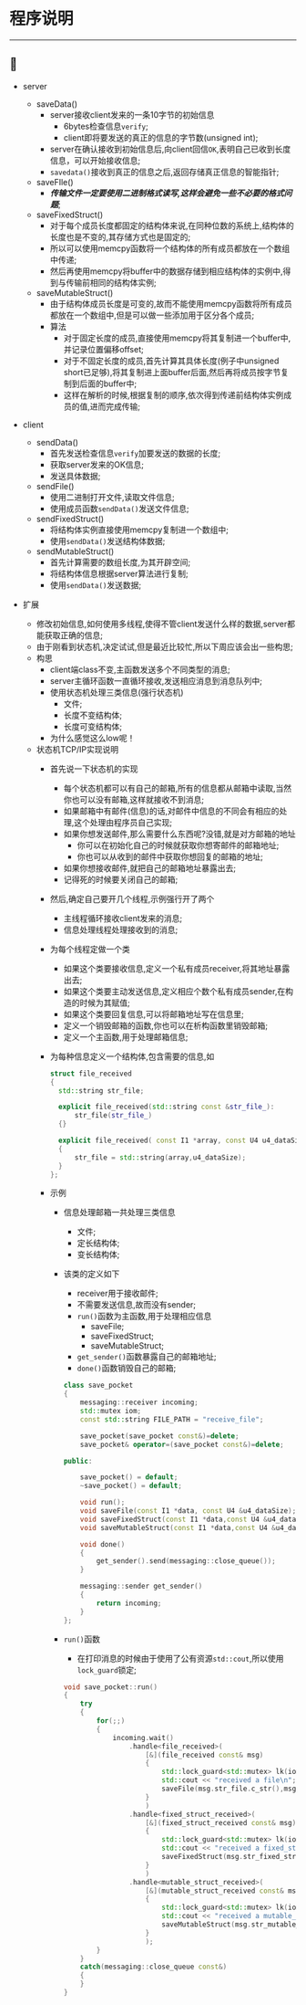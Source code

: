 # 程序说明
---
:art:
---
* server
  * saveData()
    * server接收client发来的一条10字节的初始信息
      * 6bytes检查信息`verify`;
      * client即将要发送的真正的信息的字节数(unsigned int);
    * server在确认接收到初始信息后,向client回信`OK`,表明自己已收到长度信息，可以开始接收信息;
    * `savedata()`接收到真正的信息之后,返回存储真正信息的智能指针;
  * saveFIle()
    * ___传输文件一定要使用二进制格式读写,这样会避免一些不必要的格式问题___;
  * saveFixedStruct()
    * 对于每个成员长度都固定的结构体来说,在同种位数的系统上,结构体的长度也是不变的,其存储方式也是固定的;
    * 所以可以使用memcpy函数将一个结构体的所有成员都放在一个数组中传递;
    * 然后再使用memcpy将buffer中的数据存储到相应结构体的实例中,得到与传输前相同的结构体实例;
  * saveMutableStruct()
    * 由于结构体成员长度是可变的,故而不能使用memcpy函数将所有成员都放在一个数组中,但是可以做一些添加用于区分各个成员;
    * 算法    
      * 对于固定长度的成员,直接使用memcpy将其复制进一个buffer中,并记录位置偏移offset;
      * 对于不固定长度的成员,首先计算其具体长度(例子中unsigned short已足够),将其复制进上面buffer后面,然后再将成员按字节复制到后面的buffer中;
      * 这样在解析的时候,根据复制的顺序,依次得到传递前结构体实例成员的值,进而完成传输;

* client
  * sendData()
    * 首先发送检查信息`verify`加要发送的数据的长度;
    * 获取server发来的OK信息;
    * 发送具体数据;
  * sendFile()
    * 使用二进制打开文件,读取文件信息;
    * 使用成员函数`sendData()`发送文件信息;
  * sendFixedStruct()
    * 将结构体实例直接使用memcpy复制进一个数组中;
    * 使用`sendData()`发送结构体数据;
  * sendMutableStruct()
    * 首先计算需要的数组长度,为其开辟空间;
    * 将结构体信息根据server算法进行复制;
    * 使用`sendData()`发送数据;

* 扩展
  * 修改初始信息,如何使用多线程,使得不管client发送什么样的数据,server都能获取正确的信息;
  * 由于刚看到状态机,决定试试,但是最近比较忙,所以下周应该会出一些构思;
  * 构思
    * client端class不变,主函数发送多个不同类型的消息;
    * server主循环函数一直循环接收,发送相应消息到消息队列中;
    * 使用状态机处理三类信息(强行状态机)
      * 文件;
      * 长度不变结构体;
      * 长度可变结构体;
    * 为什么感觉这么low呢！
  * 状态机TCP/IP实现说明
    * 首先说一下状态机的实现
      * 每个状态机都可以有自己的邮箱,所有的信息都从邮箱中读取,当然你也可以没有邮箱,这样就接收不到消息;
      * 如果邮箱中有邮件(信息)的话,对邮件中信息的不同会有相应的处理,这个处理由程序员自己实现;
      * 如果你想发送邮件,那么需要什么东西呢?没错,就是对方邮箱的地址
        * 你可以在初始化自己的时候就获取你想寄邮件的邮箱地址;
        * 你也可以从收到的邮件中获取你想回复的邮箱的地址;
      * 如果你想接收邮件,就把自己的邮箱地址暴露出去;
      * 记得死的时候要关闭自己的邮箱;
    * 然后,确定自己要开几个线程,示例强行开了两个
      * 主线程循环接收client发来的消息;
      * 信息处理线程处理接收到的消息;
    * 为每个线程定做一个类
      * 如果这个类要接收信息,定义一个私有成员receiver,将其地址暴露出去;
      * 如果这个类要主动发送信息,定义相应个数个私有成员sender,在构造的时候为其赋值;
      * 如果这个类要回复信息,可以将邮箱地址写在信息里;
      * 定义一个销毁邮箱的函数,你也可以在析构函数里销毁邮箱;
      * 定义一个主函数,用于处理邮箱信息;
    * 为每种信息定义一个结构体,包含需要的信息,如

      ```C++
      struct file_received
      {
      	std::string str_file;

      	explicit file_received(std::string const &str_file_):
      		str_file(str_file_)
      	{}

      	explicit file_received( const I1 *array, const U4 u4_dataSize)
      	{
      		str_file = std::string(array,u4_dataSize);
      	}
      };
      ```

    * 示例
      * 信息处理邮箱一共处理三类信息
        * 文件;
        * 定长结构体;
        * 变长结构体;
      * 该类的定义如下
        * receiver用于接收邮件;
        * 不需要发送信息,故而没有sender;
        * `run()`函数为主函数,用于处理相应信息
          * saveFile;
          * saveFixedStruct;
          * saveMutableStruct;
        * `get_sender()`函数暴露自己的邮箱地址;
        * `done()`函数销毁自己的邮箱;

        ```C++
        class save_pocket
        {
        	messaging::receiver incoming;
        	std::mutex iom;
        	const std::string FILE_PATH = "receive_file";

        	save_pocket(save_pocket const&)=delete;
        	save_pocket& operator=(save_pocket const&)=delete;

        public:

        	save_pocket() = default;
        	~save_pocket() = default;

        	void run();
        	void saveFile(const I1 *data, const U4 &u4_dataSize);
        	void saveFixedStruct(const I1 *data,const U4 &u4_dataSize);
        	void saveMutableStruct(const I1 *data,const U4 &u4_dataSize);

        	void done()
        	{
        		get_sender().send(messaging::close_queue());
        	}

        	messaging::sender get_sender()
        	{
        		return incoming;
        	}
        };
        ```

      * `run()`函数
        * 在打印消息的时候由于使用了公有资源`std::cout`,所以使用`lock_guard`锁定;

        ```C++
        void save_pocket::run()
        {
        	try
        	{
        		for(;;)
        		{
        			incoming.wait()
        				.handle<file_received>(
        					[&](file_received const& msg)
        					{
        						std::lock_guard<std::mutex> lk(iom);
        						std::cout << "received a file\n";
        						saveFile(msg.str_file.c_str(),msg.str_file.size());
        					}
        					)
        				.handle<fixed_struct_received>(
        					[&](fixed_struct_received const& msg)
        					{
        						std::lock_guard<std::mutex> lk(iom);
        						std::cout << "received a fixed_struct\n";
        						saveFixedStruct(msg.str_fixed_struct.c_str(),msg.str_fixed_struct.size());
        					}
        					)
        				.handle<mutable_struct_received>(
        					[&](mutable_struct_received const& msg)
        					{
        						std::lock_guard<std::mutex> lk(iom);
        						std::cout << "received a mutable_struct\n";
        						saveMutableStruct(msg.str_mutable_struct.c_str(),msg.str_mutable_struct.size());
        					}
        					);
        		}
        	}
        	catch(messaging::close_queue const&)
        	{
        	}
        }
        ```
